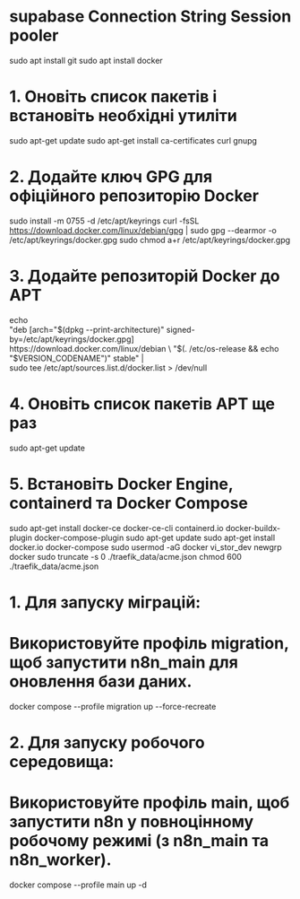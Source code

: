 # supabase Connection String Session pooler
sudo apt install git
sudo apt install docker
# 1. Оновіть список пакетів і встановіть необхідні утиліти
sudo apt-get update
sudo apt-get install ca-certificates curl gnupg
# 2. Додайте ключ GPG для офіційного репозиторію Docker
sudo install -m 0755 -d /etc/apt/keyrings
curl -fsSL https://download.docker.com/linux/debian/gpg | sudo gpg --dearmor -o /etc/apt/keyrings/docker.gpg
sudo chmod a+r /etc/apt/keyrings/docker.gpg
# 3. Додайте репозиторій Docker до APT
echo \
  "deb [arch="$(dpkg --print-architecture)" signed-by=/etc/apt/keyrings/docker.gpg] https://download.docker.com/linux/debian \
  "$(. /etc/os-release && echo "$VERSION_CODENAME")" stable" | \
  sudo tee /etc/apt/sources.list.d/docker.list > /dev/null
# 4. Оновіть список пакетів APT ще раз
sudo apt-get update
# 5. Встановіть Docker Engine, containerd та Docker Compose
sudo apt-get install docker-ce docker-ce-cli containerd.io docker-buildx-plugin docker-compose-plugin
sudo apt-get update
sudo apt-get install docker.io docker-compose
sudo usermod -aG docker vi_stor_dev
newgrp docker
sudo truncate -s 0 ./traefik_data/acme.json
chmod 600 ./traefik_data/acme.json
# 1. Для запуску міграцій:
# Використовуйте профіль migration, щоб запустити n8n_main для оновлення бази даних.
docker compose --profile migration up --force-recreate
# 2. Для запуску робочого середовища:
# Використовуйте профіль main, щоб запустити n8n у повноцінному робочому режимі (з n8n_main та n8n_worker).
docker compose --profile main up -d
